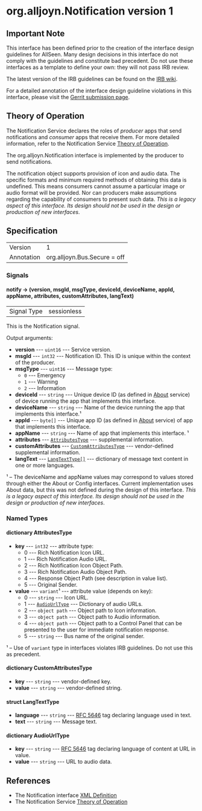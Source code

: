 # org.alljoyn.Notification version 1

## Important Note

This interface has been defined prior to the creation of the interface design
guidelines for AllSeen. Many design decisions in this interface do not comply
with the guidelines and constitute bad precedent. Do not use these interfaces as
a template to define your own: they will not pass IRB review.

The latest version of the IRB guidelines can be found on the
[IRB wiki][irb_wiki].

For a detailed annotation of the interface design guideline violations in this
interface, please visit the [Gerrit submission page][gerrit_change].

## Theory of Operation

The Notification Service declares the roles of _producer_ apps that send
notifications and _consumer_ apps that receive them. For more detailed
information, refer to the Notification Service [Theory of Operation][too].

The org.alljoyn.Notification interface is implemented by the producer to send
notifications.

The notification object supports provision of icon and audio data. The specific
formats and minimum required methods of obtaining this data is undefined. This
means consumers cannot assume a particular image or audio format will be
provided. Nor can producers make assumptions regarding the capability of
consumers to present such data.  _This is a legacy aspect of this interface. Its
design should not be used in the design or production of new interfaces_.

## Specification

|            |                              |
|:-----------|:-----------------------------|
| Version    | 1                            |
| Annotation | org.alljoyn.Bus.Secure = off |

### Signals

#### notify -> (version, msgId, msgType, deviceId, deviceName, appId, appName, attributes, customAttributes, langText)

|             |             |
|:------------|:------------|
| Signal Type | sessionless |

This is the Notification signal.

Output arguments:

  * **version** --- `uint16` --- Service version.
  * **msgId** --- `int32` --- Notification ID. This ID is unique within the
    context of the producer.
  * **msgType** --- `uint16` --- Message type:
      * `0` --- Emergency
      * `1` --- Warning
      * `2` --- Information
  * **deviceId** --- `string` --- Unique device ID (as defined in [About][about]
      service) of device running the app that implements this interface.
  * **deviceName** --- `string` --- Name of the device running the app that
    implements this interface.&sup1;
  * **appId** --- `byte[]` --- Unique app ID (as defined in [About][about]
      service) of app that implements this interface.
  * **appName** --- `string` --- Name of app that implements this interface.
    &sup1;
  * **attributes** --- [`AttributesType`][attr_type] --- supplemental
    information.
  * **customAttributes** --- [`CustomAttributesType`][custom_type] ---
    vendor-defined supplemental information.
  * **langText** --- [`LangTextType[]`][text_type] --- dictionary of message
    text content in one or more languages.

&sup1; &ndash; The deviceName and appName values may correspond to values stored
through either the About or Config interfaces. Current implementation uses
About data, but this was not defined during the design of this interface. _This
is a legacy aspect of this interface. Its design should not be used in the
design or production of new interfaces_.

### Named Types

#### dictionary AttributesType

  * **key** --- `int32` --- attribute type:
      * 0 --- Rich Notification Icon URL.
      * 1 --- Rich Notification Audio URL.
      * 2 --- Rich Notification Icon Object Path.
      * 3 --- Rich Notification Audio Object Path.
      * 4 --- Response Object Path (see description in value list).
      * 5 --- Original Sender.
  * **value** --- `variant`&sup1; --- attribute value (depends on key):
      * 0 --- `string` --- Icon URL.
      * 1 --- [`AudioUrlType`][audio_type] --- Dictionary of audio URLs.
      * 2 --- `object path` --- Object path to Icon information.
      * 3 --- `object path` --- Object path to Audio information.
      * 4 --- `object path` --- Object path to a Control Panel that can be
        presented to the user for immediate notification response.
      * 5 --- `string` --- Bus name of the original sender.

&sup1; &ndash; Use of `variant` type in interfaces violates IRB guidelines. Do
not use this as precedent.

#### dictionary CustomAttributesType

  * **key** --- `string` --- vendor-defined key.
  * **value** --- `string` --- vendor-defined string.

#### struct LangTextType

  * **language** --- `string` --- [RFC 5646][rfc_5646] tag declaring language
    used in text.
  * **text** --- `string` --- Message text.

#### dictionary AudioUrlType

  * **key** --- `string` --- [RFC 5646][rfc_5646] tag declaring language of
    content at URL in value.
  * **value** --- `string` --- URL to audio data.

## References

  * The Notification interface [XML Definition](Notification-v1.xml)
  * The Notification Service [Theory of Operation][too]

[attr_type]: #dictionary-attributestype
[custom_type]: #dictionary-customattributestype
[text_type]: #struct-langtexttype
[audio_type]: #dictionary-audiourltype
[too]: ../org.alljoyn.Notification/theory-of-operation
[about]: About-v1
[gerrit_change]: https://git.allseenalliance.org/gerrit/6353
[irb_wiki]: https://wiki.allseenalliance.org/interfacereviewboard
[rfc_5646]: https://tools.ietf.org/html/rfc5646
